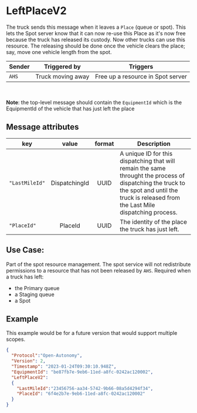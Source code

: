 # LeftPlaceV2
The truck sends this message when it leaves a `Place` (queue or spot).  This lets the Spot server know that it can now re-use this Place as it's now free because the truck has released its custody.  Now other trucks can use this resource.  The releasing should be done once the vehicle clears the place; say, move one vehicle length from the spot.


|Sender| Triggered by | Triggers|
|---|---|---|
| `AHS`| Truck moving away | Free up a resource in Spot server |

<br>

**Note**: the top-level message should contain the `EquipmentId` which is the EquipmentId of the vehicle that has just left the place

## Message attributes

|key |value |format | Description|
|---|:---:|:---:|---|
|`"LastMileId"` | DispatchingId | UUID | A unique ID for this dispatching that will remain the same throught the process of dispatching the truck to the spot and until the truck is released from the Last Mile dispatching process. |
|`"PlaceId"`| PlaceId | UUID | The identity of the place the truck has just left. |


## Use Case:
Part of the spot resource management.  The spot service will not redistribute permissions to a resource that has not been released by `AHS`. Required when a truck has left:
- the Primary queue
- a Staging queue
- a Spot

## Example
This example would be for a future version that would support multiple scopes.
```JSON
{
  "Protocol":"Open-Autonomy",
  "Version": 2,
  "Timestamp": "2023-01-24T09:30:10.948Z",
  "EquipmentId": "be87fb7e-9eb6-11ed-a8fc-0242ac120002",
  "LeftPlaceV2":
  {
    "LastMileId":"23456756-aa34-5742-9b66-08a5d4294f34",
    "PlaceId": "6f4e2b7e-9eb6-11ed-a8fc-0242ac120002"
  }
}
```
